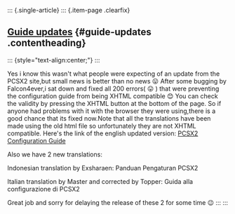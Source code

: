 ::: {.single-article}
::: {.item-page .clearfix}
## [Guide updates](/182-guide-updates.html) {#guide-updates .contentheading}

::: {style="text-align:center;"}
:::

Yes i know this wasn't what people were expecting of an update from the
PCSX2 site,but small news is better than no news
😛
After some bugging by Falcon4ever,i sat down and fixed all 200 errors(
😛 ) that were preventing the configuration guide
from being XHTML compatible
😊 You can check the validity by pressing the XHTML
button at the bottom of the page. So if anyone had problems with it with
the browser they were using,there is a good chance that its fixed
now.Note that all the translations have been made using the old html
file so unfortunately they are not XHTML compatible.
Here's the link of the english updated version: [PCSX2 Configuration
Guide](/config-guide/official-english-pcsx2-configuration-guide.html)

Also we have 2 new translations:

Indonesian translation by Exsharaen:
Panduan Pengaturan PCSX2

Italian translation by Master and corrected by Topper:
Guida alla configurazione di PCSX2

Great job and sorry for delaying the release of these 2 for some time
😉
:::
:::
